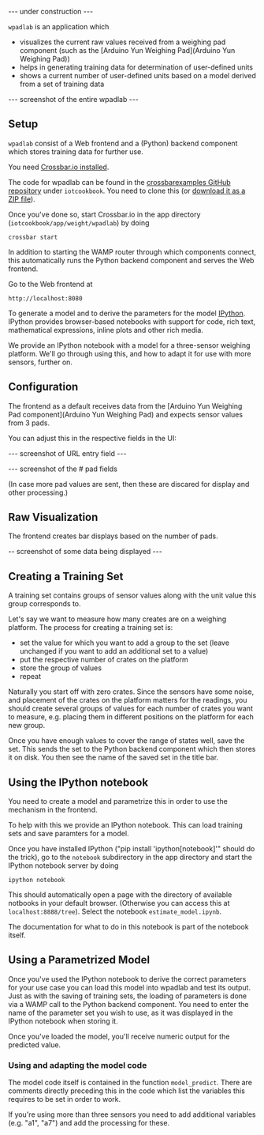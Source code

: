 --- under construction ---

`wpadlab` is an application which

* visualizes the current raw values received from a weighing pad component (such as the [Arduino Yun Weighing Pad](Arduino Yun Weighing Pad))
* helps in generating training data for determination of user-defined units
* shows a current number of user-defined units based on a model derived from a set of training data

--- screenshot of the entire wpadlab ---

## Setup

`wpadlab` consist of a Web frontend and a (Python) backend component which stores training data for further use. 

You need [Crossbar.io installed](../docs/Local-Installation).

The code for wpadlab can be found in the [crossbarexamples GitHub repository](https://github.com/crossbario/crossbarexamples) under `iotcookbook`. You need to clone this (or [download it as a ZIP file](https://github.com/crossbario/crossbarexamples/archive/master.zip)).

Once you've done so, start Crossbar.io in the app directory (`iotcookbook/app/weight/wpadlab`) by doing 

```shell
crossbar start
```

In addition to starting the WAMP router through which components connect, this automatically runs the Python backend component and serves the Web frontend.

Go to the Web frontend at 

```
http://localhost:8080
```

To generate a model and to derive the parameters for the model [IPython](http://ipython.org/). IPython provides browser-based notebooks with support for code, rich text, mathematical expressions, inline plots and other rich media.

We provide an IPython notebook with a model for a three-sensor weighing platform. We'll go through using this, and how to adapt it for use with more sensors, further on.


## Configuration

The frontend as a default receives data from the [Arduino Yun Weighing Pad component](Arduino Yun Weighing Pad) and expects sensor values from 3 pads.

You can adjust this in the respective fields in the UI:

--- screenshot of URL entry field ---

--- screenshot of the # pad fields

(In case more pad values are sent, then these are discared for display and other processing.)


## Raw Visualization

The frontend creates bar displays based on the number of pads.

-- screenshot of some data being displayed ---

## Creating a Training Set

A training set contains groups of sensor values along with the unit value this group corresponds to.

Let's say we want to measure how many creates are on a weighing platform. The process for creating a training set is:

* set the value for which you want to add a group to the set (leave unchanged if you want to add an additional set to a value)
* put the respective number of crates on the platform
* store the group of values
* repeat

Naturally you start off with zero crates. Since the sensors have some noise, and placement of the crates on the platform matters for the readings, you should create several groups of values for each number of crates you want to measure, e.g. placing them in different positions on the platform for each new group.

Once you have enough values to cover the range of states well, save the set. This sends the set to the Python backend component which then stores it on disk. You then see the name of the saved set in the title bar.

## Using the IPython notebook

You need to create a model and parametrize this in order to use the mechanism in the frontend.

To help with this we provide an IPython notebook. This can load training sets and save paramters for a model.

Once you have installed IPython ("pip install 'ipython[notebook]'" should do the trick), go to the `notebook` subdirectory in the app directory and start the IPython notebook server by doing

```shell
ipython notebook
```

This should automatically open a page with the directory of available notbooks in your default browser. (Otherwise you can access this at `localhost:8888/tree`). Select the notebook `estimate_model.ipynb`.

The documentation for what to do in this notebook is part of the notebook itself.

## Using a Parametrized Model

Once you've used the IPython notebook to derive the correct parameters for your use case you can load this model into wpadlab and test its output. Just as with the saving of training sets, the loading of parameters is done via a WAMP call to the Python backend component. You need to enter the name of the parameter set you wish to use, as it was displayed in the IPython notebook when storing it.

Once you've loaded the model, you'll receive numeric output for the predicted value. 

### Using and adapting the model code

The model code itself is contained in the function `model_predict`. There are comments directly preceding this in the code which list the variables this requires to be set in order to work.

If you're using more than three sensors you need to add additional variables (e.g. "a1", "a7") and add the processing for these.